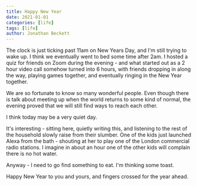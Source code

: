```yaml
---
title: Happy New Year
date: 2021-01-01
categories: [life]
tags: [life]
author: Jonathan Beckett
---
```


The clock is just ticking past 11am on New Years Day, and I'm still trying to wake up. I think we eventually went to bed some time after 2am. I hosted a quiz for friends on Zoom during the evening - and what started out as a 2 hour video call somehow turned into 6 hours, with friends dropping in along the way, playing games together, and eventually ringing in the New Year together.

We are so fortunate to know so many wonderful people. Even though there is talk about meeting up when the world returns to some kind of normal, the evening proved that we will still find ways to reach each other.

I think today may be a very quiet day.

It's interesting - sitting here, quietly writing this, and listening to the rest of the household slowly raise from their slumber. One of the kids just launched Alexa from the bath - shouting at her to play one of the London commercial radio stations. I imagine in about an hour one of the other kids will complain there is no hot water.

Anyway - I need to go find something to eat. I'm thinking some toast.

Happy New Year to you and yours, and fingers crossed for the year ahead.